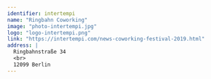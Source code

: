 ```yaml
---
identifier: intertempi
name: "Ringbahn Coworking"
image: "photo-intertempi.jpg"
logo: "logo-intertempi.png"
link: "https://intertempi.com/news-coworking-festival-2019.html"
address: |
  Ringbahnstraße 34
  <br>
  12099 Berlin
---
```

